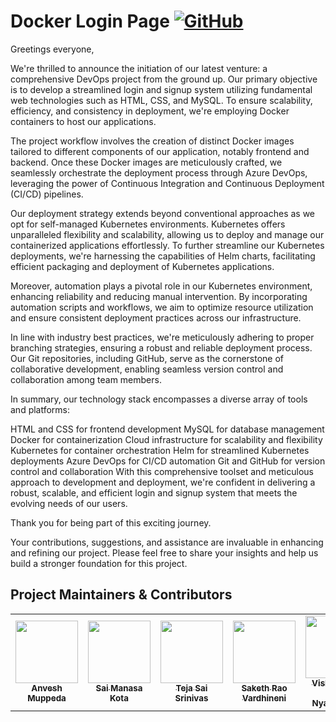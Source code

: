 # Docker Login Page [![GitHub](https://img.shields.io/github/license/anveshmuppeda/docker-login-page?color=blue)](https://github.com/anveshmuppeda/docker-login-page/blob/main/LICENSE)

Greetings everyone,

We're thrilled to announce the initiation of our latest venture: a comprehensive DevOps project from the ground up. Our primary objective is to develop a streamlined login and signup system utilizing fundamental web technologies such as HTML, CSS, and MySQL. To ensure scalability, efficiency, and consistency in deployment, we're employing Docker containers to host our applications.

The project workflow involves the creation of distinct Docker images tailored to different components of our application, notably frontend and backend. Once these Docker images are meticulously crafted, we seamlessly orchestrate the deployment process through Azure DevOps, leveraging the power of Continuous Integration and Continuous Deployment (CI/CD) pipelines.

Our deployment strategy extends beyond conventional approaches as we opt for self-managed Kubernetes environments. Kubernetes offers unparalleled flexibility and scalability, allowing us to deploy and manage our containerized applications effortlessly. To further streamline our Kubernetes deployments, we're harnessing the capabilities of Helm charts, facilitating efficient packaging and deployment of Kubernetes applications.

Moreover, automation plays a pivotal role in our Kubernetes environment, enhancing reliability and reducing manual intervention. By incorporating automation scripts and workflows, we aim to optimize resource utilization and ensure consistent deployment practices across our infrastructure.

In line with industry best practices, we're meticulously adhering to proper branching strategies, ensuring a robust and reliable deployment process. Our Git repositories, including GitHub, serve as the cornerstone of collaborative development, enabling seamless version control and collaboration among team members.

In summary, our technology stack encompasses a diverse array of tools and platforms:

HTML and CSS for frontend development
MySQL for database management
Docker for containerization
Cloud infrastructure for scalability and flexibility
Kubernetes for container orchestration
Helm for streamlined Kubernetes deployments
Azure DevOps for CI/CD automation
Git and GitHub for version control and collaboration
With this comprehensive toolset and meticulous approach to development and deployment, we're confident in delivering a robust, scalable, and efficient login and signup system that meets the evolving needs of our users.

Thank you for being part of this exciting journey.


Your contributions, suggestions, and assistance are invaluable in enhancing and refining our project. Please feel free to share your insights and help us build a stronger foundation for this project.

## Project Maintainers & Contributors  
<table>
  <tr>
    <td align="center"><a href="https://anveshmuppeda.github.io/profile/"><img src="https://avatars.githubusercontent.com/u/115966808?v=4" width="100px;" alt=""/><br /><sub><b>Anvesh Muppeda</b></sub></a></td>
    <td align="center"><a href="https://github.com/saimanasak"><img src="https://avatars.githubusercontent.com/u/47205414?v=4" width="100px;" alt=""/><br /><sub><b>Sai Manasa Kota</b></sub></a></td>
    <td align="center"><a href="https://github.com/khajjayamteja"><img src="https://avatars.githubusercontent.com/u/151116058?v=4" width="100px;" alt=""/><br /><sub><b>Teja Sai Srinivas</b></sub></a></td>
    <td align="center"><a href="https://github.com/sakethvardhineni"><img src="https://avatars.githubusercontent.com/u/132186396?v=4" width="100px;" alt=""/><br /><sub><b>Saketh Rao Vardhineni</b></sub></a></td>
    <td align="center"><a href="https://github.com/Vishwasena-Raidu-Nyaramneni"><img src="https://avatars.githubusercontent.com/u/120606838?v=4" width="100px;" alt=""/><br /><sub><b>Vishwasena Raidu Nyaramneni</b></sub></a></td>
  </tr>
</table>  
